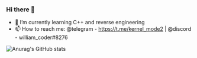 ### Hi there 👋

- 🌱 I’m currently learning C++ and reverse engineering
- 📫 How to reach me: @telegram - https://t.me/kernel_mode2 | @discord - william_coder#8276

![Anurag's GitHub stats](https://github-readme-stats.vercel.app/api?username=W1lliam1337&show_icons=true&theme=github_dark)

